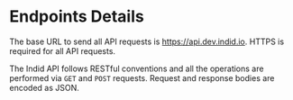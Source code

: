 # Endpoints Details

The base URL to send all API requests is https://api.dev.indid.io. HTTPS is required for all API requests.

The Indid API follows RESTful conventions and all the operations are performed via `GET` and `POST` requests. Request and response bodies are encoded as JSON.


